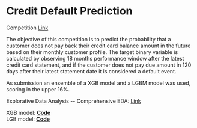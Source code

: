 # Credit Default Prediction

Competition [Link](https://www.kaggle.com/competitions/amex-default-prediction)

The objective of this competition is to predict the probability that a customer does not pay back their credit card balance amount in the future based on their monthly customer profile. The target binary variable is calculated by observing 18 months performance window after the latest credit card statement, and if the customer does not pay due amount in 120 days after their latest statement date it is considered a default event.

As submission an ensemble of a XGB model and a LGBM model was used, scoring in the upper 16%.

Explorative Data Analysis
-- Comprehensive EDA: [Link](https://github.com/pyagoubi/Credit-Default-Prediction/blob/main/Amex_EDA.ipynb)

XGB model: **[Code](https://github.com/pyagoubi/Credit-Default-Prediction/blob/main/Amex_XGBoost.ipynb)**   
LGB model: **[Code](https://github.com/pyagoubi/Credit-Default-Prediction/blob/main/Amex_LGBM.ipynb)** 
